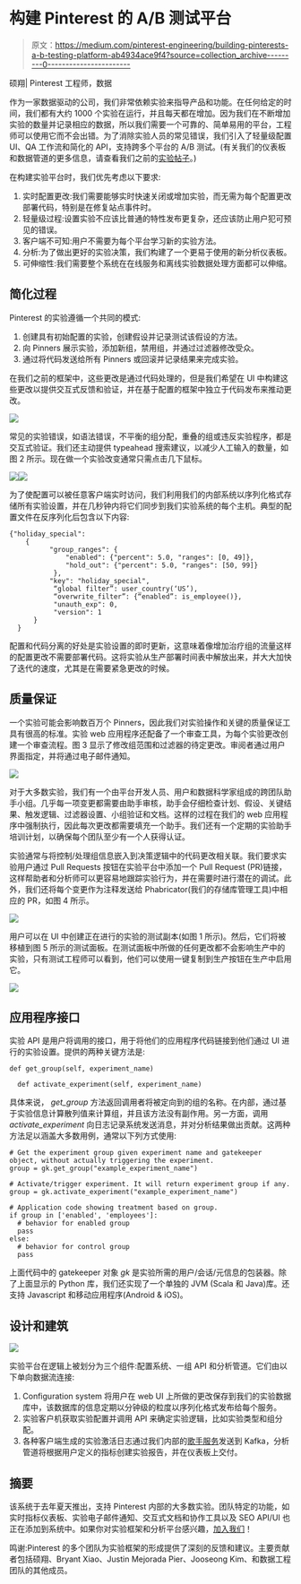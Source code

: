 # 构建 Pinterest 的 A/B 测试平台

> 原文：<https://medium.com/pinterest-engineering/building-pinterests-a-b-testing-platform-ab4934ace9f4?source=collection_archive---------0----------------------->

硕翔| Pinterest 工程师，数据

作为一家数据驱动的公司，我们非常依赖实验来指导产品和功能。在任何给定的时间，我们都有大约 1000 个实验在运行，并且每天都在增加。因为我们在不断增加实验的数量并记录相应的数据，所以我们需要一个可靠的、简单易用的平台，工程师可以使用它而不会出错。为了消除实验人员的常见错误，我们引入了轻量级配置 UI、QA 工作流和简化的 API，支持跨多个平台的 A/B 测试。(有关我们的仪表板和数据管道的更多信息，请查看我们之前的[实验帖子](https://engineering.pinterest.com/blog/scalable-ab-experiments-pinterest)。)

在构建实验平台时，我们优先考虑以下要求:

1.  实时配置更改:我们需要能够实时快速关闭或增加实验，而无需为每个配置更改部署代码，特别是在修复站点事件时。
2.  轻量级过程:设置实验不应该比普通的特性发布更复杂，还应该防止用户犯可预见的错误。
3.  客户端不可知:用户不需要为每个平台学习新的实验方法。
4.  分析:为了做出更好的实验决策，我们构建了一个更易于使用的新分析仪表板。
5.  可伸缩性:我们需要整个系统在在线服务和离线实验数据处理方面都可以伸缩。

## 简化过程

Pinterest 的实验遵循一个共同的模式:

1.  创建具有初始配置的实验，创建假设并记录测试该假设的方法。
2.  向 Pinners 展示实验，添加新组，禁用组，并通过过滤器修改受众。
3.  通过将代码发送给所有 Pinners 或回滚并记录结果来完成实验。

在我们之前的框架中，这些更改是通过代码处理的，但是我们希望在 UI 中构建这些更改以提供交互式反馈和验证，并在基于配置的框架中独立于代码发布来推动更改。

![](img/d45220d0b793f02f8d917d6bdb1a44e6.png)

常见的实验错误，如语法错误，不平衡的组分配，重叠的组或违反实验程序，都是交互式验证。我们还主动提供 typeahead 搜索建议，以减少人工输入的数量，如图 2 所示。现在做一个实验改变通常只需点击几下鼠标。

![](img/942b201783b1d39303dc2053c968780b.png)![](img/e315345a63a1981432eec8c74d44e704.png)

为了使配置可以被任意客户端实时访问，我们利用我们的内部系统以序列化格式存储所有实验设置，并在几秒钟内将它们同步到我们实验系统的每个主机。典型的配置文件在反序列化后包含以下内容:

```
{"holiday_special": 
    {
          "group_ranges": {
              "enabled": {"percent": 5.0, "ranges": [0, 49]}, 
              "hold_out": {"percent": 5.0, "ranges": [50, 99]}
           }, 
          "key": "holiday_special", 
           “global filter”: user_country(‘US’),
           “overwrite_filter”: {“enabled”: is_employee()},
           "unauth_exp": 0, 
           "version": 1
      }
  }
```

配置和代码分离的好处是实验设置的即时更新，这意味着像增加治疗组的流量这样的配置更改不需要部署代码。这将实验从生产部署时间表中解放出来，并大大加快了迭代的速度，尤其是在需要紧急更改的时候。

## 质量保证

一个实验可能会影响数百万个 Pinners，因此我们对实验操作和关键的质量保证工具有很高的标准。实验 web 应用程序还配备了一个审查工具，为每个实验更改创建一个审查流程。图 3 显示了修改组范围和过滤器的待定更改。审阅者通过用户界面指定，并将通过电子邮件通知。

![](img/7e226748fb2114ecc7f77f40fd04447e.png)

对于大多数实验，我们有一个由平台开发人员、用户和数据科学家组成的跨团队助手小组。几乎每一项变更都需要由助手审核，助手会仔细检查计划、假设、关键结果、触发逻辑、过滤器设置、小组验证和文档。这样的过程在我们的 web 应用程序中强制执行，因此每次更改都需要填充一个助手。我们还有一个定期的实验助手培训计划，以确保每个团队至少有一个人获得认证。

实验通常与将控制/处理组信息嵌入到决策逻辑中的代码更改相关联。我们要求实验用户通过 Pull Requests 按钮在实验平台中添加一个 Pull Request (PR)链接，这样帮助者和分析师可以更容易地跟踪实验行为，并在需要时进行潜在的调试。此外，我们还将每个变更作为注释发送给 Phabricator(我们的存储库管理工具)中相应的 PR，如图 4 所示。

![](img/ca2f02bd0fbb7badeb22470fa518814a.png)

用户可以在 UI 中创建正在进行的实验的测试副本(如图 1 所示)。然后，它们将被移植到图 5 所示的测试面板。在测试面板中所做的任何更改都不会影响生产中的实验，只有测试工程师可以看到，他们可以使用一键复制到生产按钮在生产中启用它。

![](img/9bce73b329aa624d6c13e84b640858f2.png)

## 应用程序接口

实验 API 是用户将调用的接口，用于将他们的应用程序代码链接到他们通过 UI 进行的实验设置。提供的两种关键方法是:

```
def get_group(self, experiment_name)

  def activate_experiment(self, experiment_name)
```

具体来说， *get_group* 方法返回调用者将被定向到的组的名称。在内部，通过基于实验信息计算散列值来计算组，并且该方法没有副作用。另一方面，调用 *activate_experiment* 向日志记录系统发送消息，并对分析结果做出贡献。这两种方法足以涵盖大多数用例，通常以下列方式使用:

```
# Get the experiment group given experiment name and gatekeeper object, without actually triggering the experiment.
group = gk.get_group("example_experiment_name")

# Activate/trigger experiment. It will return experiment group if any.
group = gk.activate_experiment("example_experiment_name")

# Application code showing treatment based on group.
if group in ['enabled', 'employees']:
  # behavior for enabled group
  pass
else:
  # behavior for control group
  pass
```

上面代码中的 gatekeeper 对象 *gk* 是实验所需的用户/会话/元信息的包装器。除了上面显示的 Python 库，我们还实现了一个单独的 JVM (Scala 和 Java)库。还支持 Javascript 和移动应用程序(Android & iOS)。

## 设计和建筑

![](img/5dcd0d89ba1040b10826498106d7366e.png)

实验平台在逻辑上被划分为三个组件:配置系统、一组 API 和分析管道。它们由以下单向数据流连接:

1.  Configuration system 将用户在 web UI 上所做的更改保存到我们的实验数据库中，该数据库的信息定期以分钟级的粒度以序列化格式发布给每个服务。
2.  实验客户机获取实验配置并调用 API 来确定实验逻辑，比如实验类型和组分配。
3.  各种客户端生成的实验激活日志通过我们内部的[歌手服务](http://www.slideshare.net/DiscoverPinterest/singer-pinterests-logging-infrastructure)发送到 Kafka，分析管道将根据用户定义的指标创建实验报告，并在仪表板上交付。

## 摘要

该系统于去年夏天推出，支持 Pinterest 内部的大多数实验。团队特定的功能，如实时指标仪表板、实验电子邮件通知、交互式文档和协作工具以及 SEO API/UI 也正在添加到系统中。如果你对实验框架和分析平台感兴趣，[加入我们](https://careers.pinterest.com/careers/engineering/san-francisco)！

鸣谢:Pinterest 的多个团队为实验框架的形成提供了深刻的反馈和建议。主要贡献者包括硕翔、Bryant Xiao、Justin Mejorada Pier、Jooseong Kim、和数据工程团队的其他成员。